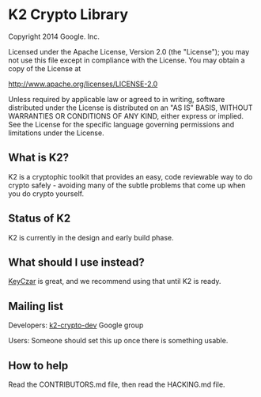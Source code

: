 # K2 Crypto Library

Copyright 2014 Google. Inc.

Licensed under the Apache License, Version 2.0 (the "License");
you may not use this file except in compliance with the License.
You may obtain a copy of the License at

   http://www.apache.org/licenses/LICENSE-2.0

Unless required by applicable law or agreed to in writing, software
distributed under the License is distributed on an "AS IS" BASIS,
WITHOUT WARRANTIES OR CONDITIONS OF ANY KIND, either express or implied.
See the License for the specific language governing permissions and
limitations under the License.

## What is K2?
K2 is a cryptophic toolkit that provides an easy, code reviewable way to do
crypto safely - avoiding many of the subtle problems that come up when you
do crypto yourself.

## Status of K2
K2 is currently in the design and early build phase.

## What should I use instead?
[KeyCzar](http://www.keyczar.org) is great, and we recommend using that until K2
is ready.

## Mailing list
Developers:
[k2-crypto-dev](https://groups.google.com/forum/#!forum/k2-crypto-dev) Google
group

Users: Someone should set this up once there is something usable.

## How to help
Read the CONTRIBUTORS.md file, then read the HACKING.md file.
